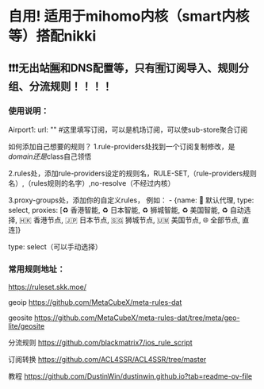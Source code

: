 # 自用! 适用于mihomo内核（smart内核等）搭配nikki
## ❗❗❗无出站🈚和DNS配置等，只有🈶订阅导入、规则分组、分流规则！！！！
### 使用说明：
  Airport1:
    url: "" #这里填写订阅，可以是机场订阅，可以使sub-store聚合订阅

如何添加自己想要的规则？
1.rule-providers处找到一个订阅复制修改，是*domain还是*class自己领悟

2.rules处，添加rule-providers设定的规则名，RULE-SET,（rule-providers规则名）,（rules规则的名字）,no-resolve（不经过内核）

3.proxy-groups处，添加你的自定义rules，
例如：  - {name: 🚀 默认代理, type: select, proxies: [♻️ 香港智能, ♻️ 日本智能, ♻️ 狮城智能, ♻️ 美国智能, ♻️ 自动选择, 🇭🇰 香港节点, 🇯🇵 日本节点, 🇸🇬 狮城节点, 🇺🇲 美国节点, 🌐 全部节点, 直连]}

type: select（可以手动选择）

### 常用规则地址：
https://ruleset.skk.moe/

geoip https://github.com/MetaCubeX/meta-rules-dat

geosite https://github.com/MetaCubeX/meta-rules-dat/tree/meta/geo-lite/geosite

分流规则 https://github.com/blackmatrix7/ios_rule_script

订阅转换 https://github.com/ACL4SSR/ACL4SSR/tree/master

教程 https://github.com/DustinWin/dustinwin.github.io?tab=readme-ov-file
